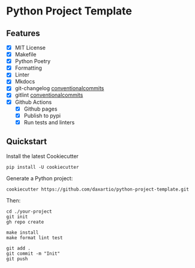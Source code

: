 # Python Project Template

## Features

- [x] MIT License
- [x] Makefile
- [x] Python Poetry
- [x] Formatting
- [x] Linter
- [x] Mkdocs
- [x] git-changelog [conventionalcommits](https://www.conventionalcommits.org/)
- [x] gitlint [conventionalcommits](https://www.conventionalcommits.org/)
- [x] Github Actions
    - [x] Github pages
    - [x] Publish to pypi
    - [x] Run tests and linters

## Quickstart

Install the latest Cookiecutter

```
pip install -U cookiecutter
```

Generate a Python project:

```
cookiecutter https://github.com/daxartio/python-project-template.git
```

Then:

```
cd ./your-project
git init
gh repo create

make install
make format lint test

git add .
git commit -m "Init"
git push
```
